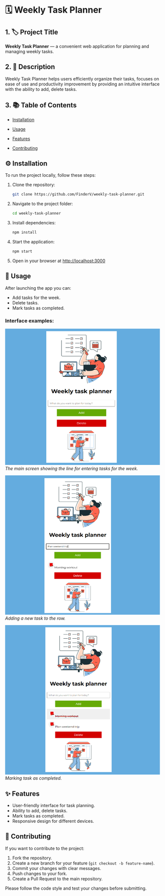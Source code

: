 # 🗓️ Weekly Task Planner

## 1. 🏷️ Project Title  
**Weekly Task Planner** — a convenient web application for planning and managing weekly tasks.

## 2. 📝 Description  
Weekly Task Planner helps users efficiently organize their tasks, focuses on ease of use and productivity improvement by providing an intuitive interface with the ability to add, delete tasks.

## 3. 📚 Table of Contents  

- [Installation](#-installation)
 
- [Usage](#-usage)
 
- [Features](#-features)
 
- [Contributing](#-contributing)

## ⚙️ Installation  
To run the project locally, follow these steps:

1. Clone the repository:  
   ```bash
   git clone https://github.com/FinderV/weekly-task-planner.git
   ```
2. Navigate to the project folder:  
   ```bash
   cd weekly-task-planner
   ```
3. Install dependencies:  
   ```bash
   npm install
   ```
4. Start the application:  
   ```bash
   npm start
   ```
5. Open in your browser at [http://localhost:3000](http://localhost:3000)

## 🚀 Usage  
After launching the app you can:

- Add tasks for the week.  
- Delete tasks.  
- Mark tasks as completed.  

### Interface examples:

![Main task planner screen](./assets/main.png)  
*The main screen showing the line for entering tasks for the week.*

![Adding a new task](./assets/add-task.png)  
*Adding a new task to the row.*

![Completed tasks marked](./assets/completed-task.png)  
*Marking task as completed.*

## ✨ Features  
- User-friendly interface for task planning.  
- Ability to add, delete tasks.  
- Mark tasks as completed.  
- Responsive design for different devices.  

## 🤝 Contributing  
If you want to contribute to the project:

1. Fork the repository.  
2. Create a new branch for your feature (`git checkout -b feature-name`).  
3. Commit your changes with clear messages.  
4. Push changes to your fork.  
5. Create a Pull Request to the main repository.

Please follow the code style and test your changes before submitting.

